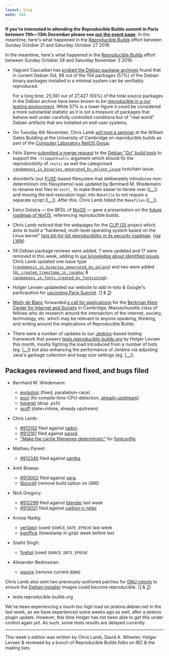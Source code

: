 ```yaml
---
layout: blog
week: 184
---
```


**If you're interested in attending the Reproducible Builds summit in Paris between 11th—13th December please see [our the event page](https://reproducible-builds.org/events/paris2018/).** In the meantime, here's what happened in the [Reproducible Builds](https://reproducible-builds.org) effort between Sunday October 21 and Saturday October 27 2018:

In the meantime, here's what happened in the [Reproducible Builds](https://reproducible-builds.org) effort between Sunday October 28 and Saturday November 3 2018:

* Vagrant Cascadian has [probed the Debian package archives](https://lists.reproducible-builds.org/pipermail/rb-general/2018-October/001239.html) found that in current Debian Sid, 88 out of the 154 packages (57%) of the Debian binary packages installed in a minimal system can be verifiably reproduced.

  For a long time, 25,561 out of 27,427 (93%) of the total source packages in the Debian archive have been known to be [reproducible in a our testing environment](https://tests.reproducible-builds.org/debian/buster/index_suite_amd64_stats.html). While 57% is a lower figure it could be considered a more substantial statistic as it is not a measure of packages that behave well under carefully controlled conditions but of "real world" Debian artifacts that are installed on end-user systems.

* On Tuesday 6th November, Chris Lamb [will host a seminar](http://talks.cam.ac.uk/talk/index/114232) at the William Gates Building at the University of Cambridge on reproducible builds as part of the [Computer Laboratory NetOS Group](https://www.cl.cam.ac.uk/research/srg/netos/).

* Félix Sipma [submitted a merge request](https://salsa.debian.org/go-team/packages/dh-golang/merge_requests/6) to the [Debian "Go" build tools](https://salsa.debian.org/go-team/packages/dh-golang) to support the `-trimpath=all=` argument which should fix the reproducibility of `restic` as well the categorised [`randomness_in_binaries_generated_by_golang_issue`](https://tests.reproducible-builds.org/debian/issues/unstable/randomness_in_binaries_generated_by_golang_issue.html) toolchain issue.

* disorderfs (our [FUSE](https://github.com/libfuse/libfuse)-based filesystem that deliberately introduces non-determinism into filesystems) was updated by Bernhard M. Wiedemann to rename test files to `test\_` to make them easier to iterate over ([[...](https://salsa.debian.org/reproducible-builds/disorderfs/commit/cde568c)]) and moving the test execution logic into `Makefile` to not require a separate script ([[...](https://salsa.debian.org/reproducible-builds/disorderfs/commit/f587ed1)]). After this, Chris Lamb tidied the `Makefiles` ([[...](https://salsa.debian.org/reproducible-builds/disorderfs/commit/0232051)]).

* Eelco Dolstra — the BFDL of [NixOS](https://nixos.org/) — gave a presentation on the [future roadmap of NixOS](https://www.youtube.com/watch?v=8M6yvJC00J4), referencing reproducible builds.

* Chris Lamb noticed that the webpages for the [CLIP OS](https://clip-os.org/) project which aims to build a "hardened, multi-level operating system based on the Linux kernel" [lists bit-for-bit reproducibility in its security roadmap](https://docs.clip-os.org/clipos/security.html#bit-exact-reproducible-builds). ([via LWN](https://lwn.net/SubscriberLink/768819/63f750a55b508108/))

* 59 Debian package reviews were added, 7 were updated and 17 were removed in this week, adding to [our knowledge about identified issues](https://tests.reproducible-builds.org/debian/index_issues.html). Chris Lamb updated one issue type ([`randomness_in_binaries_generated_by_golang`](https://salsa.debian.org/reproducible-builds/reproducible-notes/commit/16748a15)) and two were added ([`dc_created_timestamp_in_javadoc`](https://salsa.debian.org/reproducible-builds/reproducible-notes/commit/4e0e4a81) & [`randomness_in_fonts_created_by_fontcustom`](https://salsa.debian.org/reproducible-builds/reproducible-notes/commit/f9c5dc1d)).

* Holger Levsen updateded our website to add in-toto & Google's participation for [upcoming Paris Summit](https://reproducible-builds.org/events/paris2018/). ([1](https://salsa.debian.org/reproducible-builds/reproducible-website/commit/9f40e5c) & [2](https://salsa.debian.org/reproducible-builds/reproducible-website/commit/a97c843))

* [Molly de Blanc](http://deblanc.net/) forwarded [a call for applications](https://lists.reproducible-builds.org/pipermail/rb-general/2018-November/001247.html) for the [Berkman Klein Center for Internet and Society](https://cyber.harvard.edu/) in Cambridge, Massachusetts class of fellows who do research around the intersection of the internet, society, technology, etc. which may be relevant to anyone speaking, thinking, and writing around the implications of Reproducible Builds.

* There were a number of updates to our [Jenkins](https://jenkins.io/)-based testing framework that powers [tests.reproducible-builds.org](tests.reproducible-builds.org) by Holger Levsen this month, mostly fighting the load introduced from a number of bots (eg. [[...](https://salsa.debian.org/qa/jenkins.debian.net/commit/d02a5512)]) but also enhancing the performance of Jenkins via adjusting Java's garbage collection and heap size settings (eg. [[...](https://salsa.debian.org/qa/jenkins.debian.net/commit/9a1f15b3)]).


Packages reviewed and fixed, and bugs filed
-------------------------------------------

* Bernhard M. Wiedemann:
    * [evolution](https://gitlab.gnome.org/GNOME/evolution/issues/196) (fixed, parallelism-race)
    * [pocl](https://build.opensuse.org/request/show/645732) (fix compile-time-CPU-detection, [already upstream](https://github.com/pocl/pocl/pull/667))
    * [beignet](https://build.opensuse.org/request/show/645792) (drop .pch)
    * [groff](https://build.opensuse.org/request/show/645935) (date+mtime, already upstream)

* Chris Lamb:
    * [#912152](https://bugs.debian.org/912152) filed against [radon](https://tracker.debian.org/pkg/radon).
    * [#912161](https://bugs.debian.org/912161) filed against [sword](https://tracker.debian.org/pkg/sword).
    * ["Make the cache filenames determinstic"](https://lists.freedesktop.org/archives/fontconfig/2018-October/006374.html) for [fontconfig](https://www.freedesktop.org/wiki/Software/fontconfig/).

* Mathieu Parent:
    * [#912340](https://bugs.debian.org/912340) filed against [samba](https://tracker.debian.org/pkg/samba).

* Amit Biswas:
    * [#913002](https://bugs.debian.org/913002) filed against [xpra](https://tracker.debian.org/pkg/xpra).
    * [libzorpll](https://github.com/Balasys/libzorpll/pull/1) (remove build option on i386)

* Nick Gregory:
    * [#912299](https://bugs.debian.org/cgi-bin/bugreport.cgi?bug=912299) filed against [blender](https://tracker.debian.org/pkg/blender) last week
    * [#913021](https://bugs.debian.org/cgi-bin/bugreport.cgi?bug=913021) filed against [carbon-c-relay](https://tracker.debian.org/pkg/carbon-c-relay)

* Anoop Nadig:
    * [verilator](https://salsa.debian.org/electronics-team/verilator/merge_requests/1) (used `SOURCE_DATE_EPOCH`) last week
    * [bgoffice](https://salsa.debian.org/dmn/bgoffice/merge_requests/1) (timestamp in gzip) week before last

* Snahil Singh:
    * [firehol](https://salsa.debian.org/debian/firehol/merge_requests/1) (used `SOURCE_DATE_EPOCH`)

* Alexander Bedrossian:
    * [equivs](https://salsa.debian.org/perl-team/modules/packages/equivs/merge_requests/3) (remove current date)

Chris Lamb also sent two previously-authored patches for [GNU mtools](https://www.gnu.org/software/mtools/) to ensure the [Debian Installer](https://www.debian.org/devel/debian-installer/) images could become reproducible. ([1](http://lists.gnu.org/archive/html/info-mtools/2018-10/msg00003.html) & [2](http://lists.gnu.org/archive/html/info-mtools/2018-10/msg00004.html))


* tests.reproducible-builds.org

We've been experiencing a much too high load on jenkins.debian.net in the last week, as we have experienced some weeks ago as well, after a jenkins plugin update. However, this time Holger has not been able to get this under control again yet. As such, some tests results are delayed currently.

---

This week's edition was written by Chris Lamb, David A. Wheeler, Holger Levsen & reviewed by a bunch of Reproducible Builds folks on IRC & the mailing lists.
